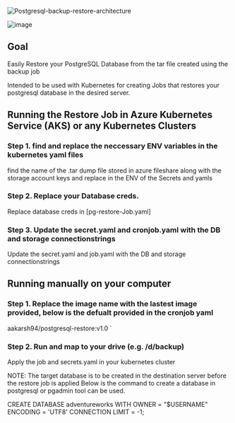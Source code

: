 ![Postgresql-backup-restore-architecture](https://user-images.githubusercontent.com/85996087/152223067-bf76710e-18cc-4e4e-8345-bc272c6bed62.jpg)


![image](https://user-images.githubusercontent.com/85996087/152312046-6751c1c1-2f34-49f8-b108-99a92106b0ea.png)


## Goal

Easily Restore your PostgreSQL Database from the tar file created using the backup job

Intended to be used with Kubernetes for creating Jobs that restores your postgresql database in the desired server.

## Running the Restore Job in Azure Kubernetes Service (AKS) or any Kubernetes Clusters

### Step 1. find and replace the neccessary ENV variables in the kubernetes yaml files

find the name of the .tar dump file stored in azure fileshare along with the storage account keys and replace in the ENV of the Secrets and yamls

### Step 2. Replace your Database creds.
Replace database creds in [pg-restore-Job.yaml]

### Step 3. Update the secret.yaml and cronjob.yaml with the DB and storage connectionstrings

Update the secret.yaml and job.yaml with the DB and storage connectionstrings

## Running manually on your computer

### Step 1. Replace the image name with the lastest image provided, below is the defualt provided in the cronjob yaml

aakarsh94/postgresql-restore:v1.0 `

### Step 2. Run and map to your drive (e.g. /d/backup)

 Apply the job and secrets.yaml in your kubernetes cluster

 NOTE: The target database is to be created in the destination server before the restore job is applied Below is the command to create a database in postgresql or pgadmin tool can be used.

CREATE DATABASE adventureworks
    WITH 
    OWNER = "$USERNAME"
    ENCODING = 'UTF8'
    CONNECTION LIMIT = -1; 

